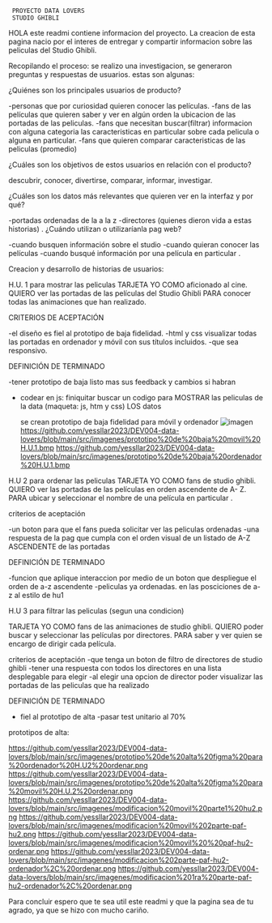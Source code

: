 
     PROYECTO DATA LOVERS
     STUDIO GHIBLI
     
HOLA este readmi contiene informacion del proyecto.
La creacion de esta pagina nacio por el interes de entregar y compartir informacion sobre las peliculas del Studio Ghibli. 
     
Recopilando el proceso: se realizo una investigacion, se generaron preguntas y respuestas de usuarios.
estas son algunas:

¿Quiénes son los principales usuarios de producto?

-personas que por curiosidad quieren conocer las películas.
-fans de las películas que quieren saber y ver en algún orden la ubicacion de las portadas de las peliculas.
-fans que necesitan buscar(filtrar) informacion con alguna categoria las  caracteristicas en particular sobre cada pelicula o alguna en particular.
-fans que quieren comparar caracteristicas de las peliculas  (promedio)

¿Cuáles son los objetivos de estos usuarios en relación con el producto?

descubrir, conocer, divertirse, comparar, informar, investigar.

¿Cuáles son los datos más relevantes que quieren ver en la interfaz y por qué?

-portadas ordenadas de la a la z
-directores (quienes dieron vida a estas historias)
.
¿Cuándo utilizan o utilizaríanla pag web?

-cuando busquen información sobre el studio
-cuando quieran conocer las películas
-cuando busqué información  por una película en particular .

Creacion y desarrollo de historias de usuarios:

H.U. 1 para mostrar las peliculas
TARJETA
YO COMO aficionado al cine.
QUIERO ver las portadas de las películas del Studio Ghibli
PARA conocer todas las animaciones que han realizado.

CRITERIOS DE ACEPTACIÓN

-el diseño es fiel al prototipo de baja fidelidad.
-html y css visualizar todas las portadas en ordenador y móvil con sus títulos incluidos.
-que sea responsivo.

DEFINICIÓN DE TERMINADO 

-tener prototipo de baja listo mas sus feedback y cambios si habran
- codear en js: finiquitar buscar un codigo para MOSTRAR las peliculas de la data (maqueta: js, htm y css) LOS datos

  se crean prototipo de baja fidelidad para móvil y ordenador
  ![imagen](https://github.com/yessllar2023/DEV004-data-lovers/assets/122325473/f5393a18-6cf2-43d2-bdd4-539e186d96fb)
  https://github.com/yessllar2023/DEV004-data-lovers/blob/main/src/imagenes/prototipo%20de%20baja%20movil%20H.U.1.bmp
  https://github.com/yessllar2023/DEV004-data-lovers/blob/main/src/imagenes/prototipo%20de%20baja%20ordenador%20H.U.1.bmp
  
H.U 2 para ordenar las peliculas
TARJETA
YO COMO fans de studio ghibli.
QUIERO ver las portadas de las películas en orden ascendente de A- Z.
PARA ubicar y seleccionar el nombre de una película en particular .

criterios de aceptación

-un boton para que el fans pueda solicitar ver las peliculas ordenadas
-una respuesta de la pag que cumpla con el orden visual de un listado de A-Z ASCENDENTE de las portadas

DEFINICIÓN DE TERMINADO

-funcion que aplique interaccion por medio de un boton que despliegue el orden de a-z ascendente
-peliculas ya ordenadas. en las posciciones de a-z al estilo de hu1

H.U 3
para filtrar las peliculas (segun una condicion)

TARJETA
YO COMO fans de las animaciones de studio ghibli.
QUIERO poder buscar y seleccionar las películas por directores.
PARA saber y ver quien se encargo de dirigir cada película.
     
criterios de aceptación
-que tenga un boton de filtro de directores de studio ghibli
-tener una respuesta con todos los directores en una lista desplegable para elegir
-al elegir una opcion de director poder visualizar las portadas de las peliculas que ha realizado

DEFINICIÓN DE TERMINADO

- fiel al prototipo de alta
-pasar test unitario al 70%

prototipos de alta:

https://github.com/yessllar2023/DEV004-data-lovers/blob/main/src/imagenes/prototipo%20de%20alta%20figma%20para%20ordenador%20H.U2%20ordenar.png
https://github.com/yessllar2023/DEV004-data-lovers/blob/main/src/imagenes/prototipo%20de%20alta%20figma%20para%20movil%20H.U.2%20ordenar.png
https://github.com/yessllar2023/DEV004-data-lovers/blob/main/src/imagenes/modificacion%20movil%20parte1%20hu2.png
https://github.com/yessllar2023/DEV004-data-lovers/blob/main/src/imagenes/modificacion%20movil%202parte-paf-hu2.png
https://github.com/yessllar2023/DEV004-data-lovers/blob/main/src/imagenes/modificacion%20movil%20%20paf-hu2-ordenar.png
https://github.com/yessllar2023/DEV004-data-lovers/blob/main/src/imagenes/modificacion%202parte-paf-hu2-ordenador%2C%20ordenar.png
https://github.com/yessllar2023/DEV004-data-lovers/blob/main/src/imagenes/modificacion%201ra%20parte-paf-hu2-ordenador%2C%20ordenar.png


Para concluir espero que te sea util este readmi y que la pagina sea de tu agrado, ya que se hizo con mucho cariño.
